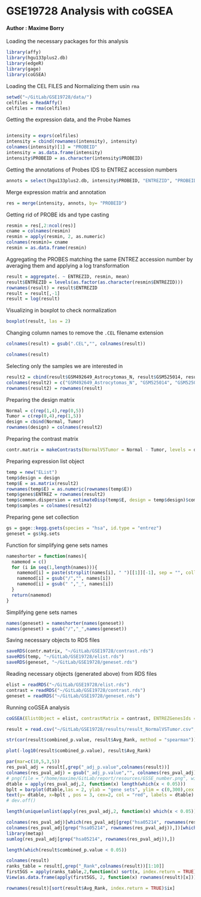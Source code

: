 # GSE19728 Analysis with coGSEA

#### Author : Maxime Borry

Loading the necessary packages for this analysis
``` r
library(affy)
library(hgu133plus2.db)
library(edgeR)
library(gage)
library(coGSEA)
```

Loading the CEL FILES and Normalizing them usin `rma`
``` r
setwd("~/GitLab/GSE19728/data/")
celfiles = ReadAffy()
celfiles = rma(celfiles)
```

Getting the expression data, and the Probe Names
``` r

intensity = exprs(celfiles)
intensity = cbind(rownames(intensity), intensity)
colnames(intensity)[1] = "PROBEID"
intensity = as.data.frame(intensity)
intensity$PROBEID = as.character(intensity$PROBEID)
```

Getting the annotations of Probes IDS to ENTREZ accession numbers
``` r
annots = select(hgu133plus2.db, intensity$PROBEID, "ENTREZID", "PROBEID")
```

Merge expression matrix and annotation
``` r
res = merge(intensity, annots, by= "PROBEID")

```


Getting rid of PROBE ids and type casting
``` r
resmin = res[,2:ncol(res)]
cname = colnames(resmin)
resmin = apply(resmin, 2, as.numeric)
colnames(resmin)= cname
resmin = as.data.frame(resmin)
```

Aggregating the PROBES matching the same ENTREZ accession number by averaging them and applying a log transformation
``` r
result = aggregate(. ~ ENTREZID, resmin, mean)
result$ENTREZID = levels(as.factor(as.character(resmin$ENTREZID)))
rownames(result) = result$ENTREZID
result = result[,-1]
result = log(result)
```

Visualizing in boxplot to check normalization
``` r
boxplot(result, las = 2)
```

Changing column names to remove the `.CEL` filename extension
``` r
colnames(result) = gsub(".CEL","", colnames(result))
```

``` r
colnames(result)

```

Selecting only the samples we are interested in
``` r
result2 = cbind(result$GSM492649_Astrocytomas_N, result$GSM525014, result$GSM525015, result$GSM525016, result$`GSM492662_Astrocytomas_T4-1`, result$`GSM492663_Astrocytomas_T4-2` , result$`GSM492664_Astrocytomas_T4-3`, result$`GSM492665_Astrocytomas_T4-4`, result$`GSM492666_Astrocytomas_T4-5`)
colnames(result2) = c("GSM492649_Astrocytomas_N", "GSM525014", "GSM525015", "GSM525016","GSM492662_Astrocytomas_T4-1", "GSM492663_Astrocytomas_T4-2", "GSM492664_Astrocytomas_T4-3", "GSM492665_Astrocytomas_T4-4", "GSM492666_Astrocytomas_T4-5" )
rownames(result2) = rownames(result)
```

Preparing the design matrix
``` r
Normal = c(rep(1,4),rep(0,5))
Tumor = c(rep(0,4),rep(1,5))
design = cbind(Normal, Tumor)
rownames(design) = colnames(result2)
```

Preparing the contrast matrix
``` r
contr.matrix = makeContrasts(NormalVSTumor = Normal - Tumor, levels = design)
```


Preparing expression list object
``` r
temp = new("EList")
temp$design = design
temp$E = as.matrix(result2)
rownames(temp$E) = as.numeric(rownames(temp$E))
temp$genes$ENTREZ = rownames(result2)
temp$common.dispersion = estimateDisp(temp$E, design = temp$design)$common.dispersion
temp$samples = colnames(result2)
```

Preparing gene set collection
``` r
gs = gage::kegg.gsets(species = "hsa", id.type = "entrez")
geneset = gs$kg.sets
```

Function for simplifying gene sets names
``` r
nameshorter = function(names){
  namemod = c()
  for (i in seq(1,length(names))){
    namemod[i] = paste(strsplit(names[i], " ")[[1]][-1], sep = "", collapse = " ")
    namemod[i] = gsub("/","", names[i])
    namemod[i] = gsub(" ","_", names[i])
  }
  return(namemod)
}
```

Simplifying gene sets names
``` r
names(geneset) = nameshorter(names(geneset))
names(geneset) = gsub("/","_",names(geneset))
```

Saving necessary objects to RDS files
``` r
saveRDS(contr.matrix, "~/GitLab/GSE19728/contrast.rds")
saveRDS(temp, "~/GitLab/GSE19728/elist.rds")
saveRDS(geneset, "~/GitLab/GSE19728/geneset.rds")
```


Reading necessary objects (generated above) from RDS files

``` r
elist = readRDS("~/GitLab/GSE19728/elist.rds")
contrast = readRDS("~/GitLab/GSE19728/contrast.rds")
geneset = readRDS("~/GitLab/GSE19728/geneset.rds")
```



Running coGSEA analysis
``` r
coGSEA(ElistObject = elist, contrastMatrix = contrast, ENTREZGenesIds = elist$genes$ENTREZ, geneSetCollection = geneset,specie = "Homo sapiens", directoryPath = "~/GitLab/GSE19728/results", alpha = 0.05, pvalAdjMethod = "BH", pvalCombMethod = "sumlog",min.intersection.size = 1, GSEA.Methods = c("camera", "gage","globaltest", "gsva", "ssgsea", "zscore", "ora", "padog", "roast","safe"), num.workers = 4, shinyMode = FALSE)

```

``` r
result = read.csv("~/GitLab/GSE19728/results/result_NormalVSTumor.csv", header = TRUE, row.names = 1)
```

``` r
str(cor(result$combined_p.value, result$Avg_Rank, method = "spearman"))
```


``` r
plot(-log10(result$combined_p.value), result$Avg_Rank)

```




``` r
par(mar=c(10,5,3,5))
res_pval_adj = result[,grep("_adj_p.value",colnames(result))]
colnames(res_pval_adj) = gsub("_adj_p.value","", colnames(res_pval_adj))
# png(file = "/home/maxime/GitLab/report/resources/GSSE_number.png", width = 1024)
dtable = apply(res_pval_adj,2, function(x) length(which(x < 0.05)))
bplt = barplot(dtable,las = 2, ylab = "gene sets", ylim = c(0,300),cex.names = 2)
text(y= dtable, x=bplt , pos = 3, cex=2, col = "red", labels = dtable)
# dev.off()
```

``` r
length(unique(unlist(apply(res_pval_adj,2, function(x) which(x < 0.05)))))
```

``` r
colnames(res_pval_adj)[which(res_pval_adj[grep("hsa05214", rownames(res_pval_adj)),] <= 0.05)]
colnames(res_pval_adj[grep("hsa05214", rownames(res_pval_adj)),])[which(res_pval_adj[grep("hsa05214", rownames(res_pval_adj)),]<0.05)]
library(metap)
sumlog(res_pval_adj[grep("hsa05214", rownames(res_pval_adj)),])
```

``` r
length(which(result$combined_p.value < 0.05))
```

``` r
colnames(result)
ranks_table = result[,grep("_Rank",colnames(result))[1:10]]
first5GS = apply(ranks_table,2,function(x) sort(x, index.return = TRUE)$ix)[1:5,]
View(as.data.frame(apply(first5GS, 2, function(x) rownames(result)[x]))
```


``` r
rownames(result)[sort(result$Avg_Rank, index.return = TRUE)$ix]
```
